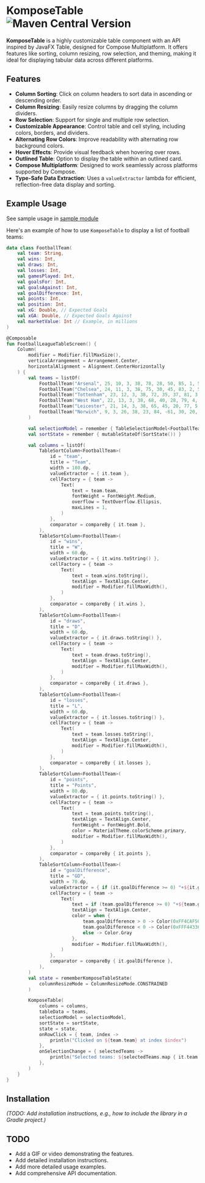 
# KomposeTable ![Maven Central Version](https://img.shields.io/maven-central/v/io.github.stephenwanjala/komposetable)

**KomposeTable** is a highly customizable table component with an API inspired by JavaFX Table, designed for Compose Multiplatform. It offers features like sorting, column resizing, row selection, and theming, making it ideal for displaying tabular data across different platforms.

## Features

* **Column Sorting**: Click on column headers to sort data in ascending or descending order.
* **Column Resizing**: Easily resize columns by dragging the column dividers.
* **Row Selection**: Support for single and multiple row selection.
* **Customizable Appearance**: Control table and cell styling, including colors, borders, and dividers.
* **Alternating Row Colors**: Improve readability with alternating row background colors.
* **Hover Effects**: Provide visual feedback when hovering over rows.
* **Outlined Table**: Option to display the table within an outlined card.
* **Compose Multiplatform**: Designed to work seamlessly across platforms supported by Compose.
* **Type-Safe Data Extraction**: Uses a `valueExtractor` lambda for efficient, reflection-free data display and sorting.

## Example Usage
See sample usage in [sample module](sample) 

Here's an example of how to use `KomposeTable` to display a list of football teams:

```kotlin
data class FootballTeam(
    val team: String,
    val wins: Int,
    val draws: Int,
    val losses: Int,
    val gamesPlayed: Int,
    val goalsFor: Int,
    val goalsAgainst: Int,
    val goalDifference: Int,
    val points: Int,
    val position: Int,
    val xG: Double, // Expected Goals
    val xGA: Double, // Expected Goals Against
    val marketValue: Int // Example, in millions
)

@Composable
fun FootballLeagueTableScreen() {
    Column(
        modifier = Modifier.fillMaxSize(),
        verticalArrangement = Arrangement.Center,
        horizontalAlignment = Alignment.CenterHorizontally
    ) {
        val teams = listOf(
            FootballTeam("Arsenal", 25, 10, 3, 38, 78, 28, 50, 85, 1, 58.0, 22.0, 88),
            FootballTeam("Chelsea", 24, 11, 3, 38, 75, 30, 45, 83, 2, 57.5, 21.5, 85),
            FootballTeam("Tottenham", 23, 12, 3, 38, 72, 35, 37, 81, 3, 55.0, 20.0, 82),
            FootballTeam("West Ham", 22, 13, 3, 38, 68, 40, 28, 79, 4, 50.0, 18.0, 79),
            FootballTeam("Leicester", 21, 14, 3, 38, 65, 45, 20, 77, 5, 48.5, 17.5, 76),
            FootballTeam("Norwich", 9, 3, 26, 38, 23, 84, -61, 30, 20, 18.0, 50.0, 40)
        )

        val selectionModel = remember { TableSelectionModel<FootballTeam>() }
        val sortState = remember { mutableStateOf(SortState()) }

        val columns = listOf(
            TableSortColumn<FootballTeam>(
                id = "team",
                title = "Team",
                width = 180.dp,
                valueExtractor = { it.team },
                cellFactory = { team ->
                    Text(
                        text = team.team,
                        fontWeight = FontWeight.Medium,
                        overflow = TextOverflow.Ellipsis,
                        maxLines = 1,
                    )
                },
                comparator = compareBy { it.team },
            ),
            TableSortColumn<FootballTeam>(
                id = "wins",
                title = "W",
                width = 60.dp,
                valueExtractor = { it.wins.toString() },
                cellFactory = { team ->
                    Text(
                        text = team.wins.toString(),
                        textAlign = TextAlign.Center,
                        modifier = Modifier.fillMaxWidth(),
                    )
                },
                comparator = compareBy { it.wins },
            ),
            TableSortColumn<FootballTeam>(
                id = "draws",
                title = "D",
                width = 60.dp,
                valueExtractor = { it.draws.toString() },
                cellFactory = { team ->
                    Text(
                        text = team.draws.toString(),
                        textAlign = TextAlign.Center,
                        modifier = Modifier.fillMaxWidth(),
                    )
                },
                comparator = compareBy { it.draws },
            ),
            TableSortColumn<FootballTeam>(
                id = "losses",
                title = "L",
                width = 60.dp,
                valueExtractor = { it.losses.toString() },
                cellFactory = { team ->
                    Text(
                        text = team.losses.toString(),
                        textAlign = TextAlign.Center,
                        modifier = Modifier.fillMaxWidth(),
                    )
                },
                comparator = compareBy { it.losses },
            ),
            TableSortColumn<FootballTeam>(
                id = "points",
                title = "Points",
                width = 80.dp,
                valueExtractor = { it.points.toString() },
                cellFactory = { team ->
                    Text(
                        text = team.points.toString(),
                        textAlign = TextAlign.Center,
                        fontWeight = FontWeight.Bold,
                        color = MaterialTheme.colorScheme.primary,
                        modifier = Modifier.fillMaxWidth(),
                    )
                },
                comparator = compareBy { it.points },
            ),
            TableSortColumn<FootballTeam>(
                id = "goalDifference",
                title = "GD",
                width = 70.dp,
                valueExtractor = { if (it.goalDifference >= 0) "+${it.goalDifference}" else it.goalDifference.toString() },
                cellFactory = { team ->
                    Text(
                        text = if (team.goalDifference >= 0) "+${team.goalDifference}" else team.goalDifference.toString(),
                        textAlign = TextAlign.Center,
                        color = when {
                            team.goalDifference > 0 -> Color(0xFF4CAF50)
                            team.goalDifference < 0 -> Color(0xFFF44336)
                            else -> Color.Gray
                        },
                        modifier = Modifier.fillMaxWidth(),
                    )
                },
                comparator = compareBy { it.goalDifference },
            ),
        )
        val state = rememberKomposeTableState(
            columnResizeMode = ColumnResizeMode.CONSTRAINED
        )

        KomposeTable(
            columns = columns,
            tableData = teams,
            selectionModel = selectionModel,
            sortState = sortState,
            state = state,
            onRowClick = { team, index ->
                println("Clicked on ${team.team} at index $index")
            },
            onSelectionChange = { selectedTeams ->
                println("Selected teams: ${selectedTeams.map { it.team }}")
            },
        )
    }
}
```

## Installation
*(TODO: Add installation instructions, e.g., how to include the library in a Gradle project.)*

## TODO
* Add a GIF or video demonstrating the features.
* Add detailed installation instructions.
* Add more detailed usage examples.
* Add comprehensive API documentation.

